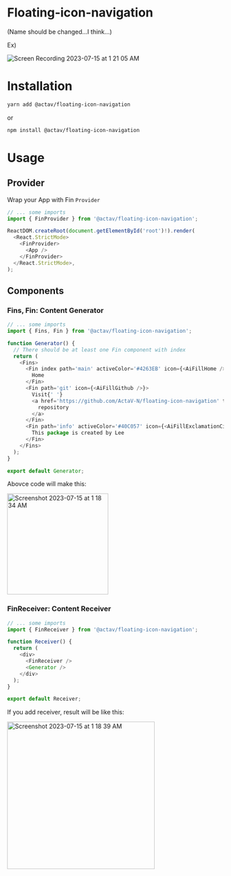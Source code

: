 # Floating-icon-navigation

(Name should be changed...I think...)

Ex)

![Screen Recording 2023-07-15 at 1 21 05 AM](https://github.com/ActaV-N/floating-icon-navigation/assets/26318387/8346f7bb-cd15-437e-b67b-81d79d5351af)

# Installation

```sh
yarn add @actav/floating-icon-navigation
```

or

```sh
npm install @actav/floating-icon-navigation
```

# Usage

## Provider

Wrap your App with Fin `Provider`

```ts
// ... some imports
import { FinProvider } from '@actav/floating-icon-navigation';

ReactDOM.createRoot(document.getElementById('root')!).render(
  <React.StrictMode>
    <FinProvider>
      <App />
    </FinProvider>
  </React.StrictMode>,
);
```

## Components

### Fins, Fin: Content Generator

```ts
// ... some imports
import { Fins, Fin } from '@actav/floating-icon-navigation';

function Generator() {
  // There should be at least one Fin component with index
  return (
    <Fins>
      <Fin index path='main' activeColor='#4263EB' icon={<AiFillHome />}>
        Home
      </Fin>
      <Fin path='git' icon={<AiFillGithub />}>
        Visit{' '}
        <a href='https://github.com/ActaV-N/floating-icon-navigation' target='_blank' rel='noopener'>
          repository
        </a>
      </Fin>
      <Fin path='info' activeColor='#40C057' icon={<AiFillExclamationCircle />}>
        This package is created by Lee
      </Fin>
    </Fins>
  );
}

export default Generator;
```

Abovce code will make this:

<img width="235" alt="Screenshot 2023-07-15 at 1 18 34 AM" src="https://github.com/ActaV-N/floating-icon-navigation/assets/26318387/418226c1-94d2-4228-91d9-42e8c195ed7a">

### FinReceiver: Content Receiver

```ts
// ... some imports
import { FinReceiver } from '@actav/floating-icon-navigation';

function Receiver() {
  return (
    <div>
      <FinReceiver />
      <Generator />
    </div>
  );
}

export default Receiver;
```

If you add receiver, result will be like this:

<img width="343" alt="Screenshot 2023-07-15 at 1 18 39 AM" src="https://github.com/ActaV-N/floating-icon-navigation/assets/26318387/84c8217a-2b56-4dbf-a7c6-b0094a4795b0">
